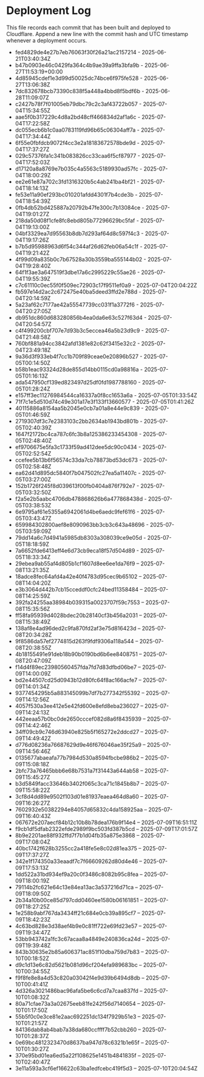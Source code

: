 # Deployment Log

This file records each commit that has been built and deployed to Cloudflare.
Append a new line with the commit hash and UTC timestamp whenever a deployment occurs.

- fed4829de4e27b7eb76063f30f26a21ac2157214 - 2025-06-21T03:40:34Z
- b47b0903e46c0429fa364c4b9ae39a9ffa3bfa9b - 2025-06-27T11:53:19+00:00
- 4d85945cdef1e3d99d50025dc74bce6f975fe528 - 2025-06-27T13:06:38Z
- 7dc832678bcb73390c838f5a448a4bbd8f5bdf6b - 2025-06-28T11:09:07Z
- c2427b78f7f01005eb79dbc79c2c3af43722b057 - 2025-07-04T15:34:55Z
- aae5f0b317229c4d8a2bd48cff466834d2af1a6c - 2025-07-04T17:22:58Z
- dc055ecb6b1c0aa0783119fd96b65c06304aff7a - 2025-07-04T17:34:44Z
- 6f55e0fbfdcb9072f4cc3e2a18183672578bde9d - 2025-07-04T17:37:27Z
- 029c57376fa1c341b083826cc33caa6f5cf87977 - 2025-07-04T17:52:03Z
- d17120a8a8769e7b035c4a5563c5189930ad57fc - 2025-07-04T18:00:29Z
- ee2e61e87a702c3fd1316320b5c4ab241ba4bf21 - 2025-07-04T18:14:13Z
- fe53e11a90ef293bc010201afdd4301f7b4cde3b - 2025-07-04T18:54:39Z
- 0fb4db52bd425887a20792b47fe300c7b13084ce - 2025-07-04T19:01:27Z
- 218da50d08f1cfe8fc8ebd805b77296629bc5faf - 2025-07-04T19:13:00Z
- 04bf3329ea7d95563b8db7d293af64d8c597f4c3 - 2025-07-04T19:17:26Z
- b7b5d95988963d6f54c344af26d62feb06a54c1f - 2025-07-04T19:21:42Z
- 4f99d09a835b0c7b67528a30b3559ba555144b02 - 2025-07-04T19:28:40Z
- 64f1f3ae3a647519f3dbe17a6c2995229c55ae26 - 2025-07-04T19:55:39Z
- c7c61110c0ec55f0f509ec72903c17f9511ef0a9 - 2025-07-04T20:04:22Z
- fb597e14d2ac2c672475e40ba5deed3ffd2e788d - 2025-07-04T20:14:59Z
- 5a23af62c7177ae42a55547739cc031f1a3772f6 - 2025-07-04T20:27:05Z
- db951dc860d683280856b4ea0da6e63c527f63d4 - 2025-07-04T20:54:57Z
- c4f499200cbf707e7d93b3c5eccea46a5b23d9c9 - 2025-07-04T21:48:58Z
- 760bf881a94cc3842afd1381e82c62f3415e32c2 - 2025-07-04T23:49:18Z
- 9a36d3f933eb4f7cc1b709f89ceae0e20896b527 - 2025-07-05T00:14:50Z
- b58b1eac93324d28de855d14bb0115cd0a98816a - 2025-07-05T01:16:13Z
- ada547950cf139ed823497d25df0fd1987788160 - 2025-07-05T01:28:24Z
- e157ff3ec11276984544ca16337a0f8cc1653a6a - 2025-07-05T01:33:54Z
- 71f7c1e5d510d74c49e301a17e3f133f13660577 - 2025-07-05T01:41:26Z
- 40115886a8154aa5b2045e0cb7a01a8e44e9c839 - 2025-07-05T01:46:59Z
- 2719307df3c7e2383103c2bb2634ab1943bd801b - 2025-07-05T02:40:39Z
- 1647f2172bc4ca787c6fc3b8a125386233454308 - 2025-07-05T02:48:40Z
- ef9706675e5fa3c1733f59ad412dee5dc90c0434 - 2025-07-05T02:52:54Z
- ccefee5b13b6f56574c33da7cb78873bd53dc673 - 2025-07-05T02:58:48Z
- ea62d41d895dc5840f7b047502fc27ea5a11407c - 2025-07-05T03:27:00Z
- 152b1726f245f8d039613f00fb0404a876f792e7 - 2025-07-05T03:32:50Z
- f2a5e2b5aabc4706db478868626b6a477868438d - 2025-07-05T03:38:53Z
- 6e9795af61e5355a6942061d4be6aedc9fef61f6 - 2025-07-05T03:43:47Z
- 659984302800aef8e8090963bb3cb3c643a48696 - 2025-07-05T03:59:09Z
- 79dd14a6c7d4941a5985db8303a308039ce9e05d - 2025-07-05T18:18:59Z
- 7a6652fde6413eff4e6d73cb9eca18f57d504d89 - 2025-07-05T18:33:34Z
- 29ebea9ab55af4d805b1cf1607d8ee6ee1da76f9 – 2025-07-08T13:21:35Z
- 18adce8fec64afd4a42e40f4783d95cec9b65102 – 2025-07-08T14:04:20Z
- e3b3064d442b7cb15cceddf0cfc24bed11358484 – 2025-07-08T14:25:59Z
- 392fa24255aa38984b039315a0023707f59c7553 – 2025-07-08T15:35:56Z
- ff58fa95939d4028bdec20b28140cf3b456a2031 – 2025-07-08T15:38:49Z
- 138af8e4ad96ded2c9fa870fd2af3e75d816423d – 2025-07-08T20:34:28Z
- 9f8586da57ef2774815d263f9fdf9306a118a544 – 2025-07-08T20:38:55Z
- 4b18155491e91deb18b90b0190bd6b6ee8408751 – 2025-07-08T20:47:09Z
- f14d4f89ec23980560457fda7fd7d83dfbd06be7 – 2025-07-09T14:00:09Z
- bd2e44507cd25d0943b12d80fc64f8ac166acfe7 – 2025-07-09T14:01:34Z
- 9377454295b5a883145099b7df7b277342f55392 – 2025-07-09T14:12:56Z
- 4057f530a3ee412e5e42fd600e8efd8eba236027 – 2025-07-09T14:24:13Z
- 442eeaa57b0bc0de2650cccef082d8a6f8435939 – 2025-07-09T14:42:46Z
- 34ff09cb9c746d63940e825b5f165272e2ddcd27 – 2025-07-09T14:49:42Z
- d776d08236a76687629d9e46f676046ae35f25a9 – 2025-07-09T14:56:46Z
- 0135677abaeafa77b7984d530a8594fbcbe986b2 – 2025-07-09T15:08:18Z
- 2bfc73a76465bbb6e68b7531a7f31443a644ab58 – 2025-07-09T15:45:27Z
- b3d5849facc33646b3402f065c3ca71c1845b8b7 – 2025-07-09T15:58:22Z
- 3cf8d4dd89e9502f103d01e81937eaea464d8a60 – 2025-07-09T16:26:27Z
- 7602932e50382294e84057d65832c4da158925aa – 2025-07-09T16:40:43Z
- 067672e207aecf84b12c10b8b78dea176b9f14e4 – 2025-07-09T16:51:11Z
- f9cb1df5dfab2322efde2989f9bc503fd387b5cd – 2025-07-09T17:01:57Z
- 8b9e2201ae88f932ffd7f7b1d04fb35a875e3868 – 2025-07-09T17:08:04Z
- 40bc1742f628b3255cc2a418fe5e8c02d81ea375 – 2025-07-09T17:37:27Z
- 342e1f174350a33eaadf7c7f66609262d80d4e46 – 2025-07-09T17:53:13Z
- 1dd522a31bd934ef9a20c0f3486c8082b95c8fea – 2025-07-09T18:00:19Z
- 79114b2fc621e64c13e84ea13ac3a537216d71ca – 2025-07-09T18:09:50Z
- 2b34a10b00ce85d797cdd0460ee1580b06161851 – 2025-07-09T18:27:25Z
- 1e258b9abf767da3434ff21c684e0cb39a895cf7 – 2025-07-09T18:42:23Z
- 4c63bd828e3d38aef4b9e0c81ff722e69fd23e57 – 2025-07-09T19:34:47Z
- 53bb943742a1fc3c67acaa8a4849e240836ca24d – 2025-07-09T19:39:48Z
- 843b30635e2b85a606371ac851f10dba759d7b83 – 2025-07-10T00:18:52Z
- d9c1d13e6c82d5621b081d96cf204efa989683bc – 2025-07-10T00:34:55Z
- f9f8fe8e8a4d53c820a03042f4e9d39b6494d8db – 2025-07-10T00:41:41Z
- 4d326a3021486bac96afa5be6c6cd7a7caa837fd – 2025-07-10T01:08:32Z
- 80a71cfae73a3a02675eeb81fe242f56d7140654 – 2025-07-10T01:17:50Z
- 55b5f0c0e3ce81e2aac692251dc134f7929b51e3 – 2025-07-10T01:21:57Z
- 84136dab8ab4bab7a38da680ccffff7b52cbb260 – 2025-07-10T01:28:37Z
- 0e69bc4812323470d8637ba947d78c6321b1e65f – 2025-07-10T01:30:27Z
- 370e95bd01ea6ed5a22f108625e1451b4841835f – 2025-07-10T02:40:47Z
- 3e11a593a3cf6ef16622c63ba1edfcebc419f5d3 – 2025-07-10T20:04:54Z

